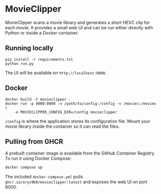 # MovieClipper

MovieClipper scans a movie library and generates a short HEVC clip for each
movie.  It provides a small web UI and can be run either directly with Python
or inside a Docker container.

## Running locally

```
pip install -r requirements.txt
python run.py
```

The UI will be available on `http://localhost:8000`.

## Docker

```
docker build -t movieclipper .
docker run -p 8000:8000 -v /path/to/config:/config -v /movies:/movies \
    -e MOVIECLIPPER_CONFIG_DIR=/config movieclipper
```

`/config` is where the application stores its configuration file.  Mount your
movie library inside the container so it can read the files.

## Pulling from GHCR

A prebuilt container image is available from the GitHub Container Registry.
To run it using Docker Compose:

```bash
docker compose up
```

The included `docker-compose.yml` pulls `ghcr.io/oryx960/movieclipper:latest`
and exposes the web UI on port 8000.
